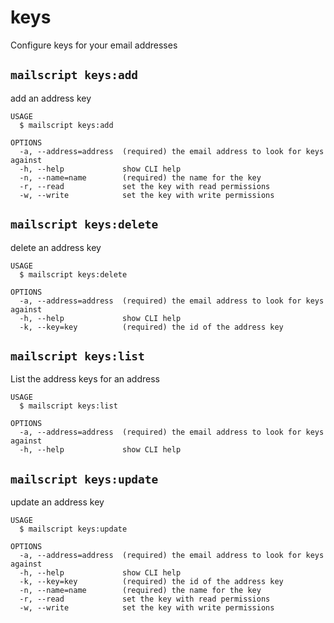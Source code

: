 # keys

Configure keys for your email addresses

## `mailscript keys:add`

add an address key

```
USAGE
  $ mailscript keys:add

OPTIONS
  -a, --address=address  (required) the email address to look for keys against
  -h, --help             show CLI help
  -n, --name=name        (required) the name for the key
  -r, --read             set the key with read permissions
  -w, --write            set the key with write permissions
```

## `mailscript keys:delete`

delete an address key

```
USAGE
  $ mailscript keys:delete

OPTIONS
  -a, --address=address  (required) the email address to look for keys against
  -h, --help             show CLI help
  -k, --key=key          (required) the id of the address key
```

## `mailscript keys:list`

List the address keys for an address

```
USAGE
  $ mailscript keys:list

OPTIONS
  -a, --address=address  (required) the email address to look for keys against
  -h, --help             show CLI help
```

## `mailscript keys:update`

update an address key

```
USAGE
  $ mailscript keys:update

OPTIONS
  -a, --address=address  (required) the email address to look for keys against
  -h, --help             show CLI help
  -k, --key=key          (required) the id of the address key
  -n, --name=name        (required) the name for the key
  -r, --read             set the key with read permissions
  -w, --write            set the key with write permissions
```

